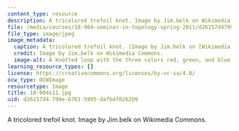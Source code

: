 ```yaml
---
content_type: resource
description: A tricolored trefoil knot. Image by Jim.belk on Wikimedia Commons.
file: /media/courses/18-904-seminar-in-topology-spring-2011/d26157d4799e67615995dafb4f02b2b9_18-904s11.jpg
file_type: image/jpeg
image_metadata:
  caption: A tricolored trefoil knot. (Image by Jim.belk on [Wikimedia Commons](http://commons.wikimedia.org/wiki/File:Tricoloring.png).)
  credit: Image by Jim.belk on Wikimedia Commons.
  image-alt: A knotted loop with the three colors red, green, and blue.
learning_resource_types: []
license: https://creativecommons.org/licenses/by-nc-sa/4.0/
ocw_type: OCWImage
resourcetype: Image
title: 18-904s11.jpg
uid: d26157d4-799e-6761-5995-dafb4f02b2b9
---
```

A tricolored trefoil knot. Image by Jim.belk on Wikimedia Commons.